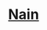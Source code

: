 ﻿---
!LinkItem
Link: dwarf_hd.md
NameLink: <!--NameLink-->[Nain](hd_dwarf.md)<!--/NameLink-->
Id: races_hd.md#nain
ParentLink: races_hd.md#races
Name: Nain
ParentName: Races
AltName: '[Dwarf](#)'
---




# [Nain](hd_dwarf.md)




